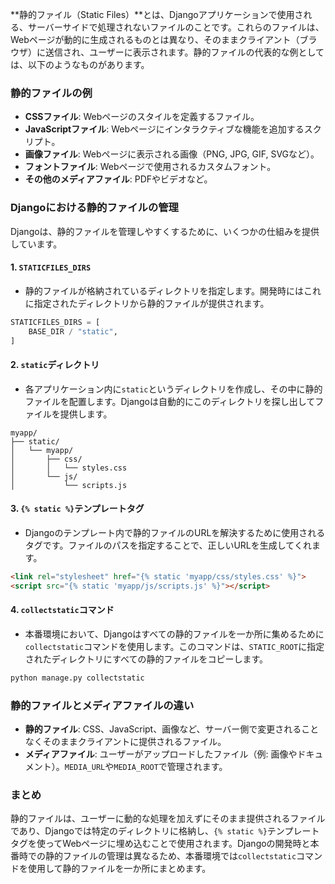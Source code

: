 **静的ファイル（Static Files）**とは、Djangoアプリケーションで使用される、サーバーサイドで処理されないファイルのことです。これらのファイルは、Webページが動的に生成されるものとは異なり、そのままクライアント（ブラウザ）に送信され、ユーザーに表示されます。静的ファイルの代表的な例としては、以下のようなものがあります。

### 静的ファイルの例

- **CSSファイル**: Webページのスタイルを定義するファイル。
- **JavaScriptファイル**: Webページにインタラクティブな機能を追加するスクリプト。
- **画像ファイル**: Webページに表示される画像（PNG, JPG, GIF, SVGなど）。
- **フォントファイル**: Webページで使用されるカスタムフォント。
- **その他のメディアファイル**: PDFやビデオなど。

### Djangoにおける静的ファイルの管理

Djangoは、静的ファイルを管理しやすくするために、いくつかの仕組みを提供しています。

#### 1. **`STATICFILES_DIRS`**
   - 静的ファイルが格納されているディレクトリを指定します。開発時にはこれに指定されたディレクトリから静的ファイルが提供されます。

   ```python
   STATICFILES_DIRS = [
       BASE_DIR / "static",
   ]
   ```

#### 2. **`static`ディレクトリ**
   - 各アプリケーション内に`static`というディレクトリを作成し、その中に静的ファイルを配置します。Djangoは自動的にこのディレクトリを探し出してファイルを提供します。

   ```
   myapp/
   ├── static/
   │   └── myapp/
   │       ├── css/
   │       │   └── styles.css
   │       └── js/
   │           └── scripts.js
   ```

#### 3. **`{% static %}`テンプレートタグ**
   - Djangoのテンプレート内で静的ファイルのURLを解決するために使用されるタグです。ファイルのパスを指定することで、正しいURLを生成してくれます。

   ```html
   <link rel="stylesheet" href="{% static 'myapp/css/styles.css' %}">
   <script src="{% static 'myapp/js/scripts.js' %}"></script>
   ```

#### 4. **`collectstatic`コマンド**
   - 本番環境において、Djangoはすべての静的ファイルを一か所に集めるために`collectstatic`コマンドを使用します。このコマンドは、`STATIC_ROOT`に指定されたディレクトリにすべての静的ファイルをコピーします。

   ```bash
   python manage.py collectstatic
   ```

### 静的ファイルとメディアファイルの違い

- **静的ファイル**: CSS、JavaScript、画像など、サーバー側で変更されることなくそのままクライアントに提供されるファイル。
- **メディアファイル**: ユーザーがアップロードしたファイル（例: 画像やドキュメント）。`MEDIA_URL`や`MEDIA_ROOT`で管理されます。

### まとめ

静的ファイルは、ユーザーに動的な処理を加えずにそのまま提供されるファイルであり、Djangoでは特定のディレクトリに格納し、`{% static %}`テンプレートタグを使ってWebページに埋め込むことで使用されます。Djangoの開発時と本番時での静的ファイルの管理は異なるため、本番環境では`collectstatic`コマンドを使用して静的ファイルを一か所にまとめます。
